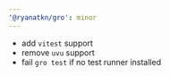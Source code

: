 ```yaml
---
'@ryanatkn/gro': minor
---
```


- add `vitest` support
- remove `uvu` support
- fail `gro test` if no test runner installed
